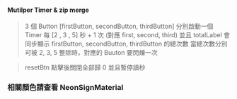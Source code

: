 #### Mutilper Timer & zip merge  


> 3 個 Button [firstButton, secondButton, thirdButton]
> 分別啟動一個 Timer 每 [2 , 3 , 5] 秒 + 1 次 (對應 first, second, third)
> 並且 totalLabel 會同步顯示 firstButton, secondButton, thirdButton 的總次數
> 當總次數分別可被 2, 3, 5 整除時，對應的 Buuton 要閃爍一次

> resetBtn
> 點擊後關閉全部歸 0 並且暫停讀秒

### 相關顏色請查看  NeonSignMaterial

